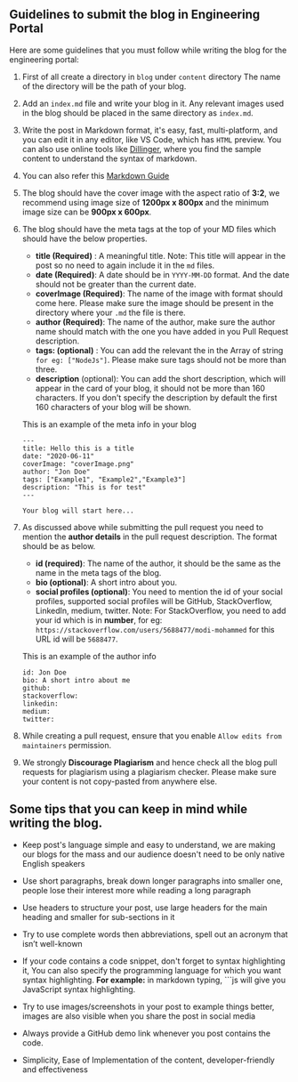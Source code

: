 ## Guidelines to submit the blog in Engineering Portal

Here are some guidelines that you must follow while writing the blog for the engineering portal:

1. First of all create a directory in `blog` under `content` directory The name of the directory will be the path of your blog.
2. Add an `index.md` file and write your blog in it. Any relevant images used in the blog should be placed in the same directory as `index.md`.
3. Write the post in Markdown format, it's easy, fast, multi-platform, and you can edit it in any editor, like VS Code, which has `HTML` preview. You can also use online tools like [Dillinger](https://dillinger.io/), where you find the sample content to understand the syntax of markdown.
4. You can also refer this [Markdown Guide](https://github.com/adam-p/markdown-here/wiki/Markdown-Cheatsheet)
5. The blog should have the cover image with the aspect ratio of **3:2**, we recommend using image size of **1200px x 800px** and the minimum image size can be **900px x 600px**.

6. The blog should have the meta tags at the top of your MD files which should have the below properties.

   - **title (Required)** : A meaningful title.
     Note: This title will appear in the post so no need to again include it in the `md` files.
   - **date (Required)**: A date should be in `YYYY-MM-DD` format. And the date should not be greater than the current date.
   - **coverImage (Required)**: The name of the image with format should come here. Please make sure the image should be present in the directory where your `.md` the file is there.
   - **author (Required)**: The name of the author, make sure the author name should match with the one you have added in you Pull Request description.
   - **tags: (optional)** : You can add the relevant the in the Array of string `for eg: ["NodeJs"]`. Please make sure tags should not be more than three.
   - **description** (optional): You can add the short description, which will appear in the card of your blog, it should not be more than 160 characters. If you don't specify the description by default the first 160 characters of your blog will be shown.

   This is an example of the meta info in your blog

   ```
   ---
   title: Hello this is a title
   date: "2020-06-11"
   coverImage: "coverImage.png"
   author: "Jon Doe"
   tags: ["Example1", "Example2","Example3"]
   description: "This is for test"
   ---

   Your blog will start here...

   ```

7. As discussed above while submitting the pull request you need to mention the **author details** in the pull request description. The format should be as below.

   - **id (required)**: The name of the author, it should be the same as the name in the meta tags of the blog.
   - **bio (optional)**: A short intro about you.
   - **social profiles (optional)**: You need to mention the id of your social profiles, supported social profiles will be GitHub, StackOverflow, LinkedIn, medium, twitter.
     Note: For StackOverflow, you need to add your id which is in **number**, for eg: `https://stackoverflow.com/users/5688477/modi-mohammed` for this URL id will be `5688477`.

   This is an example of the author info

   ```
   id: Jon Doe
   bio: A short intro about me
   github:
   stackoverflow:
   linkedin:
   medium:
   twitter:
   ```

8. While creating a pull request, ensure that you enable `Allow edits from maintainers` permission.
9. We strongly **Discourage Plagiarism** and hence check all the blog pull requests for plagiarism using a plagiarism checker. Please make sure your content is not copy-pasted from anywhere else.

## Some tips that you can keep in mind while writing the blog.

- Keep post's language simple and easy to understand, we are making our blogs for the mass and our audience doesn't need to be only native English speakers

- Use short paragraphs, break down longer paragraphs into smaller one, people lose their interest more while reading a long paragraph

- Use headers to structure your post, use large headers for the main heading and smaller for sub-sections in it

- Try to use complete words then abbreviations, spell out an acronym that isn’t well-known

- If your code contains a code snippet, don't forget to syntax highlighting it, You can also specify the programming language for which you want syntax highlighting.
  **For example:** in markdown typing, ```js will give you JavaScript syntax highlighting.

- Try to use images/screenshots in your post to example things better, images are also visible when you share the post in social media

- Always provide a GitHub demo link whenever you post contains the code.

- Simplicity, Ease of Implementation of the content, developer-friendly and effectiveness
